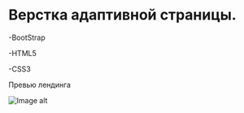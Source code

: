 

# Верстка адаптивной страницы.



-BootStrap

-HTML5
 
-CSS3


Превью лендинга

![Image alt](https://github.com/AeolusG/Krayt-layout-test-task/blob/main/src/images/%D0%9F%D1%80%D0%B5%D0%B2%D1%8C%D1%8E_photo-resizer.ru.png)
